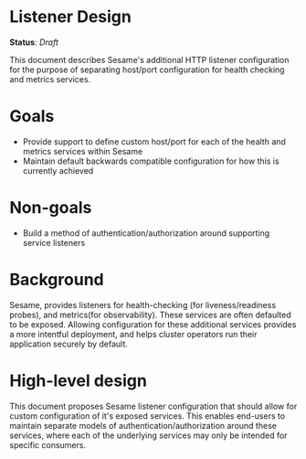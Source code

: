 # Listener Design

**Status**: _Draft_

This document describes Sesame's additional HTTP listener configuration for the purpose of separating host/port configuration for health checking and metrics services.

# Goals

- Provide support to define custom host/port for each of the health and metrics services within Sesame
- Maintain default backwards compatible configuration for how this is currently achieved

# Non-goals

- Build a method of authentication/authorization around supporting service listeners

# Background

Sesame, provides listeners for health-checking (for liveness/readiness probes), and metrics(for observability). These services are often defaulted to be exposed. Allowing configuration for these additional services provides a more intentful deployment, and helps cluster operators run their application securely by default.

# High-level design

This document proposes Sesame listener configuration that should allow for custom configuration of it's exposed services. This enables end-users to maintain separate models of authentication/authorization around these services, where each of the underlying services may only be intended for specific consumers.